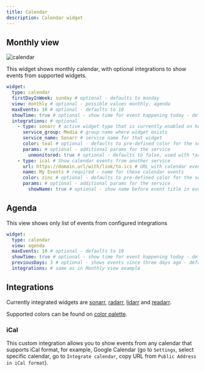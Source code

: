 ```yaml
---
title: Calendar
description: Calendar widget
---
```


## Monthly view

<img alt="calendar" src="https://user-images.githubusercontent.com/5442891/271131282-6767a3ea-573e-4005-aeb9-6e14ee01e845.png">

This widget shows monthly calendar, with optional integrations to show events from supported widgets.

```yaml
widget:
  type: calendar
  firstDayInWeek: sunday # optional - defaults to monday
  view: monthly # optional - possible values monthly, agenda
  maxEvents: 10 # optional - defaults to 10
  showTime: true # optional - show time for event happening today - defaults to false
  integrations: # optional
    - type: sonarr # active widget type that is currently enabled on homepage - possible values: radarr, sonarr, lidarr, readarr, ical
      service_group: Media # group name where widget exists
      service_name: Sonarr # service name for that widget
      color: teal # optional - defaults to pre-defined color for the service (teal for sonarr)
      params: # optional - additional params for the service
        unmonitored: true # optional - defaults to false, used with *arr stack
    - type: ical # Show calendar events from another service
      url: https://domain.url/with/link/to.ics # URL with calendar events
      name: My Events # required - name for these calendar events
      color: zinc # optional - defaults to pre-defined color for the service (zinc for ical)
      params: # optional - additional params for the service
        showName: true # optional - show name before event title in event line - defaults to false
```

## Agenda

This view shows only list of events from configured integrations

```yaml
widget:
  type: calendar
  view: agenda
  maxEvents: 10 # optional - defaults to 10
  showTime: true # optional - show time for event happening today - defaults to false
  previousDays: 3 # optional - shows events since three days ago - defaults to 0
  integrations: # same as in Monthly view example
```

## Integrations

Currently integrated widgets are [sonarr](sonarr.md), [radarr](radarr.md), [lidarr](lidarr.md) and [readarr](readarr.md).

Supported colors can be found on [color palette](../../configs/settings.md#color-palette).

### iCal

This custom integration allows you to show events from any calendar that supports iCal format, for example, Google Calendar (go to `Settings`, select specific calendar, go to `Integrate calendar`, copy URL from `Public Address in iCal format`).
